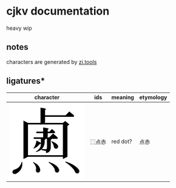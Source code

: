 # cjkv documentation

heavy wip

## notes

characters are generated by [zi.tools]([https://zi.tools/](https://zi.tools/?secondary=ids))

## ligatures\*

| character             | ids   | meaning  | etymology |
| --------------------- | ----- | -------- | --------- |
| ![lig1.svg](lig1.svg) | ⿴点赤 | red dot? | 点赤       |
